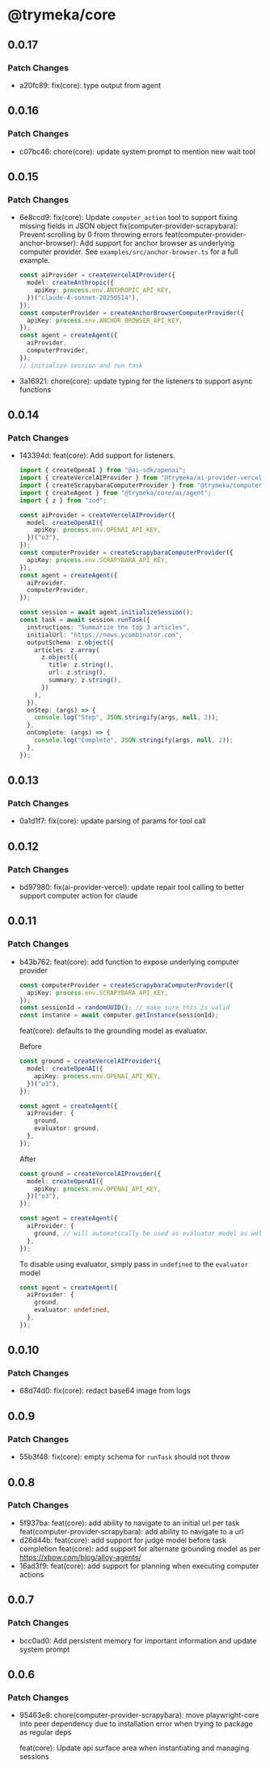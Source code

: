 # @trymeka/core

## 0.0.17

### Patch Changes

- a20fc89: fix(core): type output from agent

## 0.0.16

### Patch Changes

- c07bc46: chore(core): update system prompt to mention new wait tool

## 0.0.15

### Patch Changes

- 6e8ccd9: fix(core): Update `computer_action` tool to support fixing missing fields in JSON object
  fix(computer-provider-scrapybara): Prevent scrolling by 0 from throwing errors
  feat(computer-provider-anchor-browser): Add support for anchor browser as underlying computer provider. See `examples/src/anchor-browser.ts` for a full example.

  ```typescript
  const aiProvider = createVercelAIProvider({
    model: createAnthropic({
      apiKey: process.env.ANTHROPIC_API_KEY,
    })("claude-4-sonnet-20250514"),
  });
  const computerProvider = createAnchorBrowserComputerProvider({
    apiKey: process.env.ANCHOR_BROWSER_API_KEY,
  });
  const agent = createAgent({
    aiProvider,
    computerProvider,
  });
  // initialize session and run task
  ```

- 3a16921: chore(core): update typing for the listeners to support async functions

## 0.0.14

### Patch Changes

- 143394d: feat(core): Add support for listeners.

  ```typescript
  import { createOpenAI } from "@ai-sdk/openai";
  import { createVercelAIProvider } from "@trymeka/ai-provider-vercel";
  import { createScrapybaraComputerProvider } from "@trymeka/computer-provider-scrapybara";
  import { createAgent } from "@trymeka/core/ai/agent";
  import { z } from "zod";

  const aiProvider = createVercelAIProvider({
    model: createOpenAI({
      apiKey: process.env.OPENAI_API_KEY,
    })("o3"),
  });
  const computerProvider = createScrapybaraComputerProvider({
    apiKey: process.env.SCRAPYBARA_API_KEY,
  });
  const agent = createAgent({
    aiProvider,
    computerProvider,
  });

  const session = await agent.initializeSession();
  const task = await session.runTask({
    instructions: "Summarize the top 3 articles",
    initialUrl: "https://news.ycombinator.com",
    outputSchema: z.object({
      articles: z.array(
        z.object({
          title: z.string(),
          url: z.string(),
          summary: z.string(),
        })
      ),
    }),
    onStep: (args) => {
      console.log("Step", JSON.stringify(args, null, 2));
    },
    onComplete: (args) => {
      console.log("Complete", JSON.stringify(args, null, 2));
    },
  });
  ```

## 0.0.13

### Patch Changes

- 0a1d1f7: fix(core): update parsing of params for tool call

## 0.0.12

### Patch Changes

- bd97980: fix(ai-provider-vercel): update repair tool calling to better support computer action for claude

## 0.0.11

### Patch Changes

- b43b762: feat(core): add function to expose underlying computer provider

  ```typescript
  const computerProvider = createScrapybaraComputerProvider({
    apiKey: process.env.SCRAPYBARA_API_KEY,
  });
  const sessionId = randomUUID(); // make sure this is valid
  const instance = await computer.getInstance(sessionId);
  ```

  feat(core): defaults to the grounding model as evaluator.

  Before

  ```typescript
  const ground = createVercelAIProvider({
    model: createOpenAI({
      apiKey: process.env.OPENAI_API_KEY,
    })("o3"),
  });

  const agent = createAgent({
    aiProvider: {
      ground,
      evaluator: ground,
    },
  });
  ```

  After

  ```typescript
  const ground = createVercelAIProvider({
    model: createOpenAI({
      apiKey: process.env.OPENAI_API_KEY,
    })("o3"),
  });

  const agent = createAgent({
    aiProvider: {
      ground, // will automatically be used as evaluator model as well unless specified
    },
  });
  ```

  To disable using evaluator, simply pass in `undefined` to the `evaluator` model

  ```typescript
  const agent = createAgent({
    aiProvider: {
      ground,
      evaluator: undefined,
    },
  });
  ```

## 0.0.10

### Patch Changes

- 68d74d0: fix(core): redact base64 image from logs

## 0.0.9

### Patch Changes

- 55b3f48: fix(core): empty schema for `runTask` should not throw

## 0.0.8

### Patch Changes

- 5f937ba: feat(core): add ability to navigate to an initial url per task
  feat(computer-provider-scrapybara): add ability to navigate to a url
- d26d44b: feat(core): add support for judge model before task completion
  feat(core): add support for alternate grounding model as per <https://xbow.com/blog/alloy-agents/>
- 16ad3f9: feat(core): add support for planning when executing computer actions

## 0.0.7

### Patch Changes

- bcc0ad0: Add persistent memory for important information and update system prompt

## 0.0.6

### Patch Changes

- 95463e8: chore(computer-provider-scrapybara): move playwright-core into peer dependency due to installation error when trying to package as regular deps

  feat(core): Update api surface area when instantiating and managing sessions
